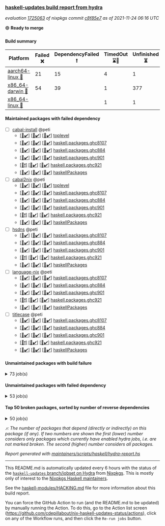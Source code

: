 ### [haskell-updates build report from hydra](https://hydra.nixos.org/jobset/nixpkgs/haskell-updates)
*evaluation [1725063](https://hydra.nixos.org/eval/1725063) of nixpkgs commit [c8f85e7](https://github.com/NixOS/nixpkgs/commits/c8f85e70b17594bc59a63af262f9f4eef91e025b) as of 2021-11-24 06:16 UTC*

:green_circle: **Ready to merge**

#### Build summary

 | Platform | Failed :x: | DependencyFailed :heavy_exclamation_mark: | TimedOut :hourglass::no_entry_sign: | Unfinished :hourglass_flowing_sand: | Success :heavy_check_mark: | 
 | --- | --- | --- | --- | --- | --- | 
 | [aarch64-linux :iphone:](https://hydra.nixos.org/eval/1725063?filter=.aarch64-linux) | 21 | 15 | 4 | 1 | 7073 | 
 | [x86_64-darwin :apple:](https://hydra.nixos.org/eval/1725063?filter=.x86_64-darwin) | 54 | 39 | 1 | 377 | 6596 | 
 | [x86_64-linux :penguin:](https://hydra.nixos.org/eval/1725063?filter=.x86_64-linux) |  |  | 1 | 1 | 7151 | 
#### Maintained packages with failed dependency
- [ ] [cabal-install](https://hydra.nixos.org/eval/1725063?filter=cabal-install) @peti
  - [[:iphone::heavy_check_mark:]](https://hydra.nixos.org/build/159067590) [[:apple::heavy_check_mark:]](https://hydra.nixos.org/build/159063121) [[:penguin::heavy_check_mark:]](https://hydra.nixos.org/build/159070400) [toplevel](https://hydra.nixos.org/eval/1725063?filter=cabal-install)
  - [[:iphone::heavy_check_mark:]](https://hydra.nixos.org/build/159063626) [[:apple::heavy_check_mark:]](https://hydra.nixos.org/build/159065814) [[:penguin::heavy_check_mark:]](https://hydra.nixos.org/build/159058002) [haskell.packages.ghc8107](https://hydra.nixos.org/eval/1725063?filter=haskell.packages.ghc8107.cabal-install)
  - [[:iphone::heavy_check_mark:]](https://hydra.nixos.org/build/159077679) [[:apple::heavy_check_mark:]](https://hydra.nixos.org/build/159064230) [[:penguin::heavy_check_mark:]](https://hydra.nixos.org/build/159072075) [haskell.packages.ghc884](https://hydra.nixos.org/eval/1725063?filter=haskell.packages.ghc884.cabal-install)
  - [[:iphone::heavy_check_mark:]](https://hydra.nixos.org/build/159077216) [[:apple::heavy_check_mark:]](https://hydra.nixos.org/build/159063664) [[:penguin::heavy_check_mark:]](https://hydra.nixos.org/build/159072795) [haskell.packages.ghc901](https://hydra.nixos.org/eval/1725063?filter=haskell.packages.ghc901.cabal-install)
  - [[:iphone::heavy_exclamation_mark:]](https://hydra.nixos.org/build/159063734) [[:apple::heavy_check_mark:]](https://hydra.nixos.org/build/159068964) [[:penguin::heavy_check_mark:]](https://hydra.nixos.org/build/159071492) [haskell.packages.ghc921](https://hydra.nixos.org/eval/1725063?filter=haskell.packages.ghc921.cabal-install)
  - [[:iphone::heavy_check_mark:]](https://hydra.nixos.org/build/159067599) [[:apple::heavy_check_mark:]](https://hydra.nixos.org/build/159059672) [[:penguin::heavy_check_mark:]](https://hydra.nixos.org/build/159059609) [haskellPackages](https://hydra.nixos.org/eval/1725063?filter=haskellPackages.cabal-install)
- [ ] [cabal2nix](https://hydra.nixos.org/eval/1725063?filter=cabal2nix) @peti
  - [[:iphone::heavy_check_mark:]](https://hydra.nixos.org/build/159065596) [[:apple::heavy_check_mark:]](https://hydra.nixos.org/build/159067533) [[:penguin::heavy_check_mark:]](https://hydra.nixos.org/build/159069698) [toplevel](https://hydra.nixos.org/eval/1725063?filter=cabal2nix)
  - [[:iphone::heavy_check_mark:]](https://hydra.nixos.org/build/159062902) [[:apple::heavy_check_mark:]](https://hydra.nixos.org/build/159075969) [[:penguin::heavy_check_mark:]](https://hydra.nixos.org/build/159079366) [haskell.packages.ghc8107](https://hydra.nixos.org/eval/1725063?filter=haskell.packages.ghc8107.cabal2nix)
  - [[:iphone::heavy_check_mark:]](https://hydra.nixos.org/build/159060597) [[:apple::heavy_check_mark:]](https://hydra.nixos.org/build/159059734) [[:penguin::heavy_check_mark:]](https://hydra.nixos.org/build/159061439) [haskell.packages.ghc884](https://hydra.nixos.org/eval/1725063?filter=haskell.packages.ghc884.cabal2nix)
  - [[:iphone::heavy_check_mark:]](https://hydra.nixos.org/build/159064193) [[:apple::heavy_check_mark:]](https://hydra.nixos.org/build/159066217) [[:penguin::heavy_check_mark:]](https://hydra.nixos.org/build/159069074) [haskell.packages.ghc901](https://hydra.nixos.org/eval/1725063?filter=haskell.packages.ghc901.cabal2nix)
  - [[:iphone::heavy_exclamation_mark:]](https://hydra.nixos.org/build/159064853) [[:apple::heavy_check_mark:]](https://hydra.nixos.org/build/159072977) [[:penguin::heavy_check_mark:]](https://hydra.nixos.org/build/159057925) [haskell.packages.ghc921](https://hydra.nixos.org/eval/1725063?filter=haskell.packages.ghc921.cabal2nix)
  - [[:iphone::heavy_check_mark:]](https://hydra.nixos.org/build/159067901) [[:apple::heavy_check_mark:]](https://hydra.nixos.org/build/159072433) [[:penguin::heavy_check_mark:]](https://hydra.nixos.org/build/159069064) [haskellPackages](https://hydra.nixos.org/eval/1725063?filter=haskellPackages.cabal2nix)
- [ ] [hsdns](https://hydra.nixos.org/eval/1725063?filter=hsdns) @peti
  - [[:iphone::heavy_check_mark:]](https://hydra.nixos.org/build/159073921) [[:apple::heavy_check_mark:]](https://hydra.nixos.org/build/159074608) [[:penguin::heavy_check_mark:]](https://hydra.nixos.org/build/159067124) [haskell.packages.ghc8107](https://hydra.nixos.org/eval/1725063?filter=haskell.packages.ghc8107.hsdns)
  - [[:iphone::heavy_check_mark:]](https://hydra.nixos.org/build/159064187) [[:apple::heavy_check_mark:]](https://hydra.nixos.org/build/159059013) [[:penguin::heavy_check_mark:]](https://hydra.nixos.org/build/159062541) [haskell.packages.ghc884](https://hydra.nixos.org/eval/1725063?filter=haskell.packages.ghc884.hsdns)
  - [[:iphone::heavy_check_mark:]](https://hydra.nixos.org/build/159060832) [[:apple::heavy_check_mark:]](https://hydra.nixos.org/build/159063109) [[:penguin::heavy_check_mark:]](https://hydra.nixos.org/build/159075938) [haskell.packages.ghc901](https://hydra.nixos.org/eval/1725063?filter=haskell.packages.ghc901.hsdns)
  - [[:iphone::heavy_exclamation_mark:]](https://hydra.nixos.org/build/159058650) [[:apple::heavy_check_mark:]](https://hydra.nixos.org/build/159061326) [[:penguin::heavy_check_mark:]](https://hydra.nixos.org/build/159064049) [haskell.packages.ghc921](https://hydra.nixos.org/eval/1725063?filter=haskell.packages.ghc921.hsdns)
  - [[:iphone::heavy_check_mark:]](https://hydra.nixos.org/build/159061112) [[:apple::heavy_check_mark:]](https://hydra.nixos.org/build/159059182) [[:penguin::heavy_check_mark:]](https://hydra.nixos.org/build/159068855) [haskellPackages](https://hydra.nixos.org/eval/1725063?filter=haskellPackages.hsdns)
- [ ] [language-nix](https://hydra.nixos.org/eval/1725063?filter=language-nix) @peti
  - [[:iphone::heavy_check_mark:]](https://hydra.nixos.org/build/159064672) [[:apple::heavy_check_mark:]](https://hydra.nixos.org/build/159070990) [[:penguin::heavy_check_mark:]](https://hydra.nixos.org/build/159072679) [haskell.packages.ghc8107](https://hydra.nixos.org/eval/1725063?filter=haskell.packages.ghc8107.language-nix)
  - [[:iphone::heavy_check_mark:]](https://hydra.nixos.org/build/159061833) [[:apple::heavy_check_mark:]](https://hydra.nixos.org/build/159077339) [[:penguin::heavy_check_mark:]](https://hydra.nixos.org/build/159068599) [haskell.packages.ghc884](https://hydra.nixos.org/eval/1725063?filter=haskell.packages.ghc884.language-nix)
  - [[:iphone::heavy_check_mark:]](https://hydra.nixos.org/build/159075584) [[:apple::heavy_check_mark:]](https://hydra.nixos.org/build/159078454) [[:penguin::heavy_check_mark:]](https://hydra.nixos.org/build/159069720) [haskell.packages.ghc901](https://hydra.nixos.org/eval/1725063?filter=haskell.packages.ghc901.language-nix)
  - [[:iphone::heavy_exclamation_mark:]](https://hydra.nixos.org/build/159077223) [[:apple::heavy_check_mark:]](https://hydra.nixos.org/build/159067199) [[:penguin::heavy_check_mark:]](https://hydra.nixos.org/build/159068557) [haskell.packages.ghc921](https://hydra.nixos.org/eval/1725063?filter=haskell.packages.ghc921.language-nix)
  - [[:iphone::heavy_check_mark:]](https://hydra.nixos.org/build/159063868) [[:apple::heavy_check_mark:]](https://hydra.nixos.org/build/159070950) [[:penguin::heavy_check_mark:]](https://hydra.nixos.org/build/159077925) [haskellPackages](https://hydra.nixos.org/eval/1725063?filter=haskellPackages.language-nix)
- [ ] [titlecase](https://hydra.nixos.org/eval/1725063?filter=titlecase) @peti
  - [[:iphone::heavy_check_mark:]](https://hydra.nixos.org/build/159065793) [[:apple::heavy_check_mark:]](https://hydra.nixos.org/build/159063888) [[:penguin::heavy_check_mark:]](https://hydra.nixos.org/build/159069966) [haskell.packages.ghc8107](https://hydra.nixos.org/eval/1725063?filter=haskell.packages.ghc8107.titlecase)
  - [[:iphone::heavy_check_mark:]](https://hydra.nixos.org/build/159061512) [[:apple::heavy_check_mark:]](https://hydra.nixos.org/build/159071759) [[:penguin::heavy_check_mark:]](https://hydra.nixos.org/build/159061626) [haskell.packages.ghc884](https://hydra.nixos.org/eval/1725063?filter=haskell.packages.ghc884.titlecase)
  - [[:iphone::heavy_check_mark:]](https://hydra.nixos.org/build/159073938) [[:apple::heavy_check_mark:]](https://hydra.nixos.org/build/159068302) [[:penguin::heavy_check_mark:]](https://hydra.nixos.org/build/159074417) [haskell.packages.ghc901](https://hydra.nixos.org/eval/1725063?filter=haskell.packages.ghc901.titlecase)
  - [[:iphone::heavy_exclamation_mark:]](https://hydra.nixos.org/build/159070759) [[:apple::heavy_check_mark:]](https://hydra.nixos.org/build/159062118) [[:penguin::heavy_check_mark:]](https://hydra.nixos.org/build/159062479) [haskell.packages.ghc921](https://hydra.nixos.org/eval/1725063?filter=haskell.packages.ghc921.titlecase)
  - [[:iphone::heavy_check_mark:]](https://hydra.nixos.org/build/159058134) [[:apple::heavy_check_mark:]](https://hydra.nixos.org/build/159069247) [[:penguin::heavy_check_mark:]](https://hydra.nixos.org/build/159058450) [haskellPackages](https://hydra.nixos.org/eval/1725063?filter=haskellPackages.titlecase)
#### Unmaintained packages with build failure
<details><summary>73 job(s) </summary>

- [ ] [[:iphone::heavy_check_mark:]](https://hydra.nixos.org/build/159058466) [[:apple::x:]](https://hydra.nixos.org/build/159073686) [[:penguin::heavy_check_mark:]](https://hydra.nixos.org/build/159073561) [haskellPackages.sdp](https://hydra.nixos.org/eval/1725063?filter=haskellPackages.sdp)  :arrow_heading_up: 9 | 9
- [ ] [[:iphone::heavy_check_mark:]](https://hydra.nixos.org/build/159068471) [[:apple::x:]](https://hydra.nixos.org/build/159068198) [[:penguin::heavy_check_mark:]](https://hydra.nixos.org/build/159059515) [haskellPackages.junit-xml](https://hydra.nixos.org/eval/1725063?filter=haskellPackages.junit-xml)  :arrow_heading_up: 7 | 9
- [ ] [[:iphone::heavy_check_mark:]](https://hydra.nixos.org/build/159069785) [[:apple::x:]](https://hydra.nixos.org/build/159074539) [[:penguin::heavy_check_mark:]](https://hydra.nixos.org/build/159074915) [haskellPackages.thyme](https://hydra.nixos.org/eval/1725063?filter=haskellPackages.thyme)  :arrow_heading_up: 6 | 15
- [ ] [[:iphone::heavy_check_mark:]](https://hydra.nixos.org/build/159059236) [[:apple::x:]](https://hydra.nixos.org/build/159073140) [[:penguin::heavy_check_mark:]](https://hydra.nixos.org/build/159070490) [haskellPackages.di-core](https://hydra.nixos.org/eval/1725063?filter=haskellPackages.di-core)  :arrow_heading_up: 6 | 11
- [ ] [[:iphone::x:]](https://hydra.nixos.org/build/159065942) [[:apple::heavy_check_mark:]](https://hydra.nixos.org/build/159074780) [[:penguin::heavy_check_mark:]](https://hydra.nixos.org/build/159077356) [haskellPackages.libBF](https://hydra.nixos.org/eval/1725063?filter=haskellPackages.libBF)  :arrow_heading_up: 4 | 20
- [ ] [[:iphone::heavy_check_mark:]](https://hydra.nixos.org/build/159078401) [[:apple::x:]](https://hydra.nixos.org/build/159076584) [[:penguin::heavy_check_mark:]](https://hydra.nixos.org/build/159076700) [haskellPackages.exinst](https://hydra.nixos.org/eval/1725063?filter=haskellPackages.exinst)  :arrow_heading_up: 4 | 6
- [ ] [[:iphone::x:]](https://hydra.nixos.org/build/159066955) [[:apple::heavy_check_mark:]](https://hydra.nixos.org/build/159063447) [[:penguin::heavy_check_mark:]](https://hydra.nixos.org/build/159058623) [haskellPackages.ptr-poker](https://hydra.nixos.org/eval/1725063?filter=haskellPackages.ptr-poker)  :arrow_heading_up: 3 | 4
- [ ] [[:iphone::x:]](https://hydra.nixos.org/build/159057951) [[:apple::heavy_check_mark:]](https://hydra.nixos.org/build/159076647) [[:penguin::heavy_check_mark:]](https://hydra.nixos.org/build/159058647) [haskellPackages.OrderedBits](https://hydra.nixos.org/eval/1725063?filter=haskellPackages.OrderedBits)  :arrow_heading_up: 1 | 36
- [ ] [[:iphone::x:]](https://hydra.nixos.org/build/159066804) [[:apple::heavy_check_mark:]](https://hydra.nixos.org/build/159071134) [[:penguin::heavy_check_mark:]](https://hydra.nixos.org/build/159063528) [haskellPackages.type-natural](https://hydra.nixos.org/eval/1725063?filter=haskellPackages.type-natural)  :arrow_heading_up: 1 | 4
- [ ] [[:iphone::x:]](https://hydra.nixos.org/build/159070369) [[:apple::heavy_check_mark:]](https://hydra.nixos.org/build/159065456) [[:penguin::heavy_check_mark:]](https://hydra.nixos.org/build/159076982) [haskellPackages.long-double](https://hydra.nixos.org/eval/1725063?filter=haskellPackages.long-double)  :arrow_heading_up: 1 | 2
- [ ] [[:iphone::x:]](https://hydra.nixos.org/build/159074349) [[:apple::x:]](https://hydra.nixos.org/build/159069196) [[:penguin::heavy_check_mark:]](https://hydra.nixos.org/build/159058534) [haskellPackages.easytensor](https://hydra.nixos.org/eval/1725063?filter=haskellPackages.easytensor)  :arrow_heading_up: 1 | 1
- [ ] [[:iphone::heavy_check_mark:]](https://hydra.nixos.org/build/159072220) [[:apple::x:]](https://hydra.nixos.org/build/159062636) [[:penguin::heavy_check_mark:]](https://hydra.nixos.org/build/159077437) [haskellPackages.gi-gdkx11](https://hydra.nixos.org/eval/1725063?filter=haskellPackages.gi-gdkx11)  :arrow_heading_up: 1 | 1
- [ ] [[:iphone::heavy_check_mark:]](https://hydra.nixos.org/build/159069616) [[:apple::x:]](https://hydra.nixos.org/build/159065666) [[:penguin::heavy_check_mark:]](https://hydra.nixos.org/build/159072178) [haskellPackages.keep-alive](https://hydra.nixos.org/eval/1725063?filter=haskellPackages.keep-alive)  :arrow_heading_up: 1 | 1
- [ ] [[:iphone::heavy_check_mark:]](https://hydra.nixos.org/build/159058593) [[:apple::x:]](https://hydra.nixos.org/build/159071869) [[:penguin::heavy_check_mark:]](https://hydra.nixos.org/build/159075958) [haskellPackages.loc](https://hydra.nixos.org/eval/1725063?filter=haskellPackages.loc)  :arrow_heading_up: 1 | 1
- [ ] [[:iphone::x:]](https://hydra.nixos.org/build/159060647) [[:apple::heavy_check_mark:]](https://hydra.nixos.org/build/159076151) [[:penguin::heavy_check_mark:]](https://hydra.nixos.org/build/159069993) [haskellPackages.nlopt-haskell](https://hydra.nixos.org/eval/1725063?filter=haskellPackages.nlopt-haskell)  :arrow_heading_up: 1 | 1
- [ ] [[:iphone::heavy_check_mark:]](https://hydra.nixos.org/build/159079127) [[:apple::x:]](https://hydra.nixos.org/build/159068282) [[:penguin::heavy_check_mark:]](https://hydra.nixos.org/build/159077067) [haskellPackages.opencv](https://hydra.nixos.org/eval/1725063?filter=haskellPackages.opencv)  :arrow_heading_up: 1 | 1
- [ ] [[:iphone::heavy_check_mark:]](https://hydra.nixos.org/build/159074369) [[:apple::x:]](https://hydra.nixos.org/build/159072053) [[:penguin::heavy_check_mark:]](https://hydra.nixos.org/build/159060362) [haskellPackages.sequence-formats](https://hydra.nixos.org/eval/1725063?filter=haskellPackages.sequence-formats)  :arrow_heading_up: 1 | 1
- [ ] [[:iphone::heavy_check_mark:]](https://hydra.nixos.org/build/159079059) [[:apple::x:]](https://hydra.nixos.org/build/159066342) [[:penguin::heavy_check_mark:]](https://hydra.nixos.org/build/159060423) [haskellPackages.tar-bytestring](https://hydra.nixos.org/eval/1725063?filter=haskellPackages.tar-bytestring)  :arrow_heading_up: 1 | 1
- [ ] [[:iphone::x:]](https://hydra.nixos.org/build/159060854) [[:apple::heavy_check_mark:]](https://hydra.nixos.org/build/159065366) [[:penguin::heavy_check_mark:]](https://hydra.nixos.org/build/159063050) [haskellPackages.unicode-properties](https://hydra.nixos.org/eval/1725063?filter=haskellPackages.unicode-properties)  :arrow_heading_up: 1 | 1
- [ ] [[:iphone::x:]](https://hydra.nixos.org/build/159062200) [[:apple::heavy_check_mark:]](https://hydra.nixos.org/build/159072768) [[:penguin::heavy_check_mark:]](https://hydra.nixos.org/build/159077737) [haskellPackages.accelerate-llvm](https://hydra.nixos.org/eval/1725063?filter=haskellPackages.accelerate-llvm)  :arrow_heading_up: 0 | 8
- [ ] [[:iphone::x:]](https://hydra.nixos.org/build/159060891) [[:apple::heavy_check_mark:]](https://hydra.nixos.org/build/159063990) [[:penguin::heavy_check_mark:]](https://hydra.nixos.org/build/159061375) [haskellPackages.freetype2](https://hydra.nixos.org/eval/1725063?filter=haskellPackages.freetype2)  :arrow_heading_up: 0 | 7
- [ ] [[:iphone::heavy_check_mark:]](https://hydra.nixos.org/build/159060409) [[:apple::x:]](https://hydra.nixos.org/build/159069895) [[:penguin::heavy_check_mark:]](https://hydra.nixos.org/build/159070886) [haskellPackages.pipes-zlib](https://hydra.nixos.org/eval/1725063?filter=haskellPackages.pipes-zlib)  :arrow_heading_up: 0 | 6
- [ ] [[:iphone::heavy_check_mark:]](https://hydra.nixos.org/build/159068482) [[:apple::x:]](https://hydra.nixos.org/build/159073286) [[:penguin::heavy_check_mark:]](https://hydra.nixos.org/build/159061598) [haskellPackages.hmidi](https://hydra.nixos.org/eval/1725063?filter=haskellPackages.hmidi)  :arrow_heading_up: 0 | 4
- [ ] [[:iphone::heavy_check_mark:]](https://hydra.nixos.org/build/159075912) [[:apple::x:]](https://hydra.nixos.org/build/159071224) [[:penguin::heavy_check_mark:]](https://hydra.nixos.org/build/159077898) [haskellPackages.zip](https://hydra.nixos.org/eval/1725063?filter=haskellPackages.zip)  :arrow_heading_up: 0 | 4
- [ ] [[:iphone::heavy_check_mark:]](https://hydra.nixos.org/build/159073791) [[:apple::x:]](https://hydra.nixos.org/build/159064063) [[:penguin::heavy_check_mark:]](https://hydra.nixos.org/build/159063627) [haskellPackages.caster](https://hydra.nixos.org/eval/1725063?filter=haskellPackages.caster)  :arrow_heading_up: 0 | 2
- [ ] [[:iphone::x:]](https://hydra.nixos.org/build/159061935) [[:apple::heavy_check_mark:]](https://hydra.nixos.org/build/159069321) [[:penguin::heavy_check_mark:]](https://hydra.nixos.org/build/159072783) [haskellPackages.cdar-mBound](https://hydra.nixos.org/eval/1725063?filter=haskellPackages.cdar-mBound)  :arrow_heading_up: 0 | 2
- [ ] [[:iphone::heavy_check_mark:]](https://hydra.nixos.org/build/159071462) [[:apple::x:]](https://hydra.nixos.org/build/159073017) [[:penguin::heavy_check_mark:]](https://hydra.nixos.org/build/159077977) [haskellPackages.posix-socket](https://hydra.nixos.org/eval/1725063?filter=haskellPackages.posix-socket)  :arrow_heading_up: 0 | 2
- [ ] [[:iphone::x:]](https://hydra.nixos.org/build/159077591) [[:apple::x:]](https://hydra.nixos.org/build/159073081) [[:penguin::heavy_check_mark:]](https://hydra.nixos.org/build/159073929) [haskellPackages.quic](https://hydra.nixos.org/eval/1725063?filter=haskellPackages.quic)  :arrow_heading_up: 0 | 2
- [ ] [[:iphone::heavy_check_mark:]](https://hydra.nixos.org/build/159068559) [[:apple::x:]](https://hydra.nixos.org/build/159061625) [[:penguin::heavy_check_mark:]](https://hydra.nixos.org/build/159064311) [haskellPackages.hamid](https://hydra.nixos.org/eval/1725063?filter=haskellPackages.hamid)  :arrow_heading_up: 0 | 1
- [ ] [[:iphone::heavy_check_mark:]](https://hydra.nixos.org/build/159066931) [[:apple::x:]](https://hydra.nixos.org/build/159069813) [[:penguin::heavy_check_mark:]](https://hydra.nixos.org/build/159066869) [haskellPackages.hmatrix-morpheus](https://hydra.nixos.org/eval/1725063?filter=haskellPackages.hmatrix-morpheus)  :arrow_heading_up: 0 | 1
- [ ] [[:iphone::heavy_check_mark:]](https://hydra.nixos.org/build/159077270) [[:apple::x:]](https://hydra.nixos.org/build/159067400) [[:penguin::heavy_check_mark:]](https://hydra.nixos.org/build/159077664) [haskellPackages.huckleberry](https://hydra.nixos.org/eval/1725063?filter=haskellPackages.huckleberry)  :arrow_heading_up: 0 | 1
- [ ] [[:iphone::x:]](https://hydra.nixos.org/build/159074238) [[:apple::heavy_check_mark:]](https://hydra.nixos.org/build/159062008) [[:penguin::heavy_check_mark:]](https://hydra.nixos.org/build/159060209) [haskellPackages.picosat](https://hydra.nixos.org/eval/1725063?filter=haskellPackages.picosat)  :arrow_heading_up: 0 | 1
- [ ] [[:iphone::heavy_check_mark:]](https://hydra.nixos.org/build/159073990) [[:apple::x:]](https://hydra.nixos.org/build/159060532) [[:penguin::heavy_check_mark:]](https://hydra.nixos.org/build/159061426) [haskellPackages.select](https://hydra.nixos.org/eval/1725063?filter=haskellPackages.select)  :arrow_heading_up: 0 | 1
- [ ] [[:iphone::heavy_check_mark:]](https://hydra.nixos.org/build/159073959) [[:apple::x:]](https://hydra.nixos.org/build/159074188) [[:penguin::heavy_check_mark:]](https://hydra.nixos.org/build/159068688) [haskellPackages.sysinfo](https://hydra.nixos.org/eval/1725063?filter=haskellPackages.sysinfo)  :arrow_heading_up: 0 | 1
- [ ] [[:iphone::heavy_check_mark:]](https://hydra.nixos.org/build/159061581) [[:apple::x:]](https://hydra.nixos.org/build/159059260) [[:penguin::heavy_check_mark:]](https://hydra.nixos.org/build/159072608) [haskellPackages.FractalArt](https://hydra.nixos.org/eval/1725063?filter=haskellPackages.FractalArt) 
- [ ] [[:iphone::x:]](https://hydra.nixos.org/build/159064674) [[:apple::heavy_check_mark:]](https://hydra.nixos.org/build/159063662) [[:penguin::heavy_check_mark:]](https://hydra.nixos.org/build/159074622) [haskellPackages.HsASA](https://hydra.nixos.org/eval/1725063?filter=haskellPackages.HsASA) 
- [ ] [[:iphone::heavy_check_mark:]](https://hydra.nixos.org/build/159078169) [[:apple::x:]](https://hydra.nixos.org/build/159058179) [[:penguin::heavy_check_mark:]](https://hydra.nixos.org/build/159066359) [haskellPackages.chiphunk](https://hydra.nixos.org/eval/1725063?filter=haskellPackages.chiphunk) 
- [ ] [[:iphone::heavy_check_mark:]](https://hydra.nixos.org/build/159062888) [[:apple::x:]](https://hydra.nixos.org/build/159072543) [[:penguin::heavy_check_mark:]](https://hydra.nixos.org/build/159066423) [haskellPackages.discount](https://hydra.nixos.org/eval/1725063?filter=haskellPackages.discount) 
- [ ] [[:iphone::heavy_check_mark:]](https://hydra.nixos.org/build/159060772) [[:apple::x:]](https://hydra.nixos.org/build/159066975) [[:penguin::heavy_check_mark:]](https://hydra.nixos.org/build/159078338) [haskellPackages.diskhash](https://hydra.nixos.org/eval/1725063?filter=haskellPackages.diskhash) 
- [ ] [[:iphone::heavy_check_mark:]](https://hydra.nixos.org/build/159073893) [[:apple::x:]](https://hydra.nixos.org/build/159075268) [[:penguin::heavy_check_mark:]](https://hydra.nixos.org/build/159075700) [haskellPackages.float128](https://hydra.nixos.org/eval/1725063?filter=haskellPackages.float128) 
- [ ] [[:iphone::heavy_check_mark:]](https://hydra.nixos.org/build/159073358) [[:apple::x:]](https://hydra.nixos.org/build/159069075) [[:penguin::heavy_check_mark:]](https://hydra.nixos.org/build/159079425) [haskellPackages.gerrit](https://hydra.nixos.org/eval/1725063?filter=haskellPackages.gerrit) 
- [ ] [[:iphone::x:]](https://hydra.nixos.org/build/159075903) [[:penguin::heavy_check_mark:]](https://hydra.nixos.org/build/159076319) [haskellPackages.gnome-keyring](https://hydra.nixos.org/eval/1725063?filter=haskellPackages.gnome-keyring) 
- [ ] [[:iphone::heavy_check_mark:]](https://hydra.nixos.org/build/159060159) [[:apple::x:]](https://hydra.nixos.org/build/159070979) [[:penguin::heavy_check_mark:]](https://hydra.nixos.org/build/159058000) [haskellPackages.gtk-traymanager](https://hydra.nixos.org/eval/1725063?filter=haskellPackages.gtk-traymanager) 
- [ ] [[:iphone::heavy_check_mark:]](https://hydra.nixos.org/build/159072321) [[:apple::x:]](https://hydra.nixos.org/build/159069556) [[:penguin::heavy_check_mark:]](https://hydra.nixos.org/build/159071675) [haskellPackages.hid](https://hydra.nixos.org/eval/1725063?filter=haskellPackages.hid) 
- [ ] [[:iphone::heavy_check_mark:]](https://hydra.nixos.org/build/159060911) [[:apple::x:]](https://hydra.nixos.org/build/159062188) [[:penguin::heavy_check_mark:]](https://hydra.nixos.org/build/159071575) [haskellPackages.higher-leveldb](https://hydra.nixos.org/eval/1725063?filter=haskellPackages.higher-leveldb) 
- [ ] [[:iphone::heavy_check_mark:]](https://hydra.nixos.org/build/159076669) [[:apple::x:]](https://hydra.nixos.org/build/159063537) [[:penguin::heavy_check_mark:]](https://hydra.nixos.org/build/159077308) [haskellPackages.hinotify-conduit](https://hydra.nixos.org/eval/1725063?filter=haskellPackages.hinotify-conduit) 
- [ ] [[:iphone::x:]](https://hydra.nixos.org/build/159594292) [[:apple::hourglass_flowing_sand:]](https://hydra.nixos.org/build/159594294) [[:penguin::heavy_check_mark:]](https://hydra.nixos.org/build/159594293) [haskellPackages.hls-rename-plugin](https://hydra.nixos.org/eval/1725063?filter=haskellPackages.hls-rename-plugin) 
- [ ] [[:iphone::x:]](https://hydra.nixos.org/build/159063803) [[:apple::heavy_check_mark:]](https://hydra.nixos.org/build/159076567) [[:penguin::heavy_check_mark:]](https://hydra.nixos.org/build/159078333) [haskellPackages.hq](https://hydra.nixos.org/eval/1725063?filter=haskellPackages.hq) 
- [ ] [[:iphone::heavy_check_mark:]](https://hydra.nixos.org/build/159071340) [[:apple::x:]](https://hydra.nixos.org/build/159074381) [[:penguin::heavy_check_mark:]](https://hydra.nixos.org/build/159059836) [haskellPackages.hs](https://hydra.nixos.org/eval/1725063?filter=haskellPackages.hs) 
- [ ] [[:iphone::x:]](https://hydra.nixos.org/build/159072722) [[:apple::heavy_check_mark:]](https://hydra.nixos.org/build/159071977) [[:penguin::heavy_check_mark:]](https://hydra.nixos.org/build/159072733) [haskellPackages.hslua-aeson](https://hydra.nixos.org/eval/1725063?filter=haskellPackages.hslua-aeson) 
- [ ] [[:iphone::heavy_check_mark:]](https://hydra.nixos.org/build/159072443) [[:apple::x:]](https://hydra.nixos.org/build/159062401) [[:penguin::heavy_check_mark:]](https://hydra.nixos.org/build/159069960) [haskellPackages.hsshellscript](https://hydra.nixos.org/eval/1725063?filter=haskellPackages.hsshellscript) 
- [ ] [[:iphone::heavy_check_mark:]](https://hydra.nixos.org/build/159067044) [[:apple::x:]](https://hydra.nixos.org/build/159063071) [[:penguin::heavy_check_mark:]](https://hydra.nixos.org/build/159078795) [haskellPackages.hssourceinfo](https://hydra.nixos.org/eval/1725063?filter=haskellPackages.hssourceinfo) 
- [ ] [[:iphone::heavy_check_mark:]](https://hydra.nixos.org/build/159072964) [[:apple::x:]](https://hydra.nixos.org/build/159075215) [[:penguin::heavy_check_mark:]](https://hydra.nixos.org/build/159071103) [haskellPackages.ipcvar](https://hydra.nixos.org/eval/1725063?filter=haskellPackages.ipcvar) 
- [ ] [[:iphone::heavy_check_mark:]](https://hydra.nixos.org/build/159065196) [[:apple::x:]](https://hydra.nixos.org/build/159057935) [[:penguin::heavy_check_mark:]](https://hydra.nixos.org/build/159074793) [haskellPackages.linux-framebuffer](https://hydra.nixos.org/eval/1725063?filter=haskellPackages.linux-framebuffer) 
- [ ] [[:iphone::heavy_check_mark:]](https://hydra.nixos.org/build/159064400) [[:apple::x:]](https://hydra.nixos.org/build/159059946) [[:penguin::heavy_check_mark:]](https://hydra.nixos.org/build/159078312) [haskellPackages.mediawiki2latex](https://hydra.nixos.org/eval/1725063?filter=haskellPackages.mediawiki2latex) 
- [ ] [[:iphone::heavy_check_mark:]](https://hydra.nixos.org/build/159073245) [[:apple::x:]](https://hydra.nixos.org/build/159063810) [[:penguin::heavy_check_mark:]](https://hydra.nixos.org/build/159071802) [haskellPackages.mercury-api](https://hydra.nixos.org/eval/1725063?filter=haskellPackages.mercury-api) 
- [ ] [[:iphone::heavy_check_mark:]](https://hydra.nixos.org/build/159075386) [[:apple::x:]](https://hydra.nixos.org/build/159073384) [[:penguin::heavy_check_mark:]](https://hydra.nixos.org/build/159074035) [haskellPackages.nano-cryptr](https://hydra.nixos.org/eval/1725063?filter=haskellPackages.nano-cryptr) 
- [ ] [[:iphone::heavy_check_mark:]](https://hydra.nixos.org/build/159075161) [[:apple::x:]](https://hydra.nixos.org/build/159073732) [[:penguin::heavy_check_mark:]](https://hydra.nixos.org/build/159071721) [haskellPackages.persistent-pagination](https://hydra.nixos.org/eval/1725063?filter=haskellPackages.persistent-pagination) 
- [ ] [[:iphone::heavy_check_mark:]](https://hydra.nixos.org/build/159058075) [[:apple::x:]](https://hydra.nixos.org/build/159065214) [[:penguin::heavy_check_mark:]](https://hydra.nixos.org/build/159073807) [haskellPackages.ping-wrapper](https://hydra.nixos.org/eval/1725063?filter=haskellPackages.ping-wrapper) 
- [ ] [[:iphone::x:]](https://hydra.nixos.org/build/159068415) [[:apple::heavy_check_mark:]](https://hydra.nixos.org/build/159062052) [[:penguin::heavy_check_mark:]](https://hydra.nixos.org/build/159068938) [haskellPackages.poker](https://hydra.nixos.org/eval/1725063?filter=haskellPackages.poker) 
- [ ] [[:iphone::heavy_check_mark:]](https://hydra.nixos.org/build/159070466) [[:apple::x:]](https://hydra.nixos.org/build/159060671) [[:penguin::heavy_check_mark:]](https://hydra.nixos.org/build/159067075) [haskellPackages.posix-timer](https://hydra.nixos.org/eval/1725063?filter=haskellPackages.posix-timer) 
- [ ] [[:iphone::heavy_check_mark:]](https://hydra.nixos.org/build/159061912) [[:apple::x:]](https://hydra.nixos.org/build/159074422) [[:penguin::heavy_check_mark:]](https://hydra.nixos.org/build/159075748) [haskellPackages.pthread](https://hydra.nixos.org/eval/1725063?filter=haskellPackages.pthread) 
- [ ] [[:iphone::heavy_check_mark:]](https://hydra.nixos.org/build/159079239) [[:apple::x:]](https://hydra.nixos.org/build/159063509) [[:penguin::heavy_check_mark:]](https://hydra.nixos.org/build/159062825) [haskellPackages.sandwich-webdriver](https://hydra.nixos.org/eval/1725063?filter=haskellPackages.sandwich-webdriver) 
- [ ] [[:iphone::heavy_check_mark:]](https://hydra.nixos.org/build/159068192) [[:apple::x:]](https://hydra.nixos.org/build/159061653) [[:penguin::heavy_check_mark:]](https://hydra.nixos.org/build/159058020) [haskellPackages.sfml-audio](https://hydra.nixos.org/eval/1725063?filter=haskellPackages.sfml-audio) 
- [ ] [[:iphone::heavy_check_mark:]](https://hydra.nixos.org/build/159058418) [[:apple::x:]](https://hydra.nixos.org/build/159065796) [[:penguin::heavy_check_mark:]](https://hydra.nixos.org/build/159061615) [haskellPackages.shared-memory](https://hydra.nixos.org/eval/1725063?filter=haskellPackages.shared-memory) 
- [ ] [[:iphone::heavy_check_mark:]](https://hydra.nixos.org/build/159075249) [[:apple::x:]](https://hydra.nixos.org/build/159060433) [[:penguin::heavy_check_mark:]](https://hydra.nixos.org/build/159065758) [haskellPackages.statistics-skinny](https://hydra.nixos.org/eval/1725063?filter=haskellPackages.statistics-skinny) 
- [ ] [[:iphone::heavy_check_mark:]](https://hydra.nixos.org/build/159068814) [[:apple::x:]](https://hydra.nixos.org/build/159069205) [[:penguin::heavy_check_mark:]](https://hydra.nixos.org/build/159060620) [haskellPackages.tailfile-hinotify](https://hydra.nixos.org/eval/1725063?filter=haskellPackages.tailfile-hinotify) 
- [ ] [[:iphone::x:]](https://hydra.nixos.org/build/159076002) [[:apple::heavy_check_mark:]](https://hydra.nixos.org/build/159070119) [[:penguin::heavy_check_mark:]](https://hydra.nixos.org/build/159070352) [haskellPackages.wiringPi](https://hydra.nixos.org/eval/1725063?filter=haskellPackages.wiringPi) 
- [ ] [[:iphone::x:]](https://hydra.nixos.org/build/159061923) [[:apple::heavy_check_mark:]](https://hydra.nixos.org/build/159068343) [[:penguin::heavy_check_mark:]](https://hydra.nixos.org/build/159072236) [haskellPackages.x86-64bit](https://hydra.nixos.org/eval/1725063?filter=haskellPackages.x86-64bit) 
- [ ] [[:iphone::heavy_check_mark:]](https://hydra.nixos.org/build/159076214) [[:apple::x:]](https://hydra.nixos.org/build/159062727) [[:penguin::heavy_check_mark:]](https://hydra.nixos.org/build/159074425) [haskellPackages.xmonad-utils](https://hydra.nixos.org/eval/1725063?filter=haskellPackages.xmonad-utils) 
- [ ] [[:iphone::heavy_check_mark:]](https://hydra.nixos.org/build/159069586) [[:apple::x:]](https://hydra.nixos.org/build/159070245) [[:penguin::heavy_check_mark:]](https://hydra.nixos.org/build/159066222) [haskellPackages.yoga](https://hydra.nixos.org/eval/1725063?filter=haskellPackages.yoga) 
- [ ] [[:iphone::heavy_check_mark:]](https://hydra.nixos.org/build/159065077) [[:apple::x:]](https://hydra.nixos.org/build/159066341) [[:penguin::heavy_check_mark:]](https://hydra.nixos.org/build/159074491) [haskellPackages.zot](https://hydra.nixos.org/eval/1725063?filter=haskellPackages.zot) 
- [ ] [[:iphone::heavy_check_mark:]](https://hydra.nixos.org/build/159073796) [[:apple::x:]](https://hydra.nixos.org/build/159075618) [[:penguin::heavy_check_mark:]](https://hydra.nixos.org/build/159075499) [haskellPackages.zxcvbn-c](https://hydra.nixos.org/eval/1725063?filter=haskellPackages.zxcvbn-c) 
</details>

#### Unmaintained packages with failed dependency
<details><summary>53 job(s) </summary>

- [ ] [[:iphone::heavy_check_mark:]](https://hydra.nixos.org/build/159074913) [[:apple::heavy_exclamation_mark:]](https://hydra.nixos.org/build/159058073) [[:penguin::heavy_check_mark:]](https://hydra.nixos.org/build/159064326) [haskellPackages.pretty-diff](https://hydra.nixos.org/eval/1725063?filter=haskellPackages.pretty-diff)  :arrow_heading_up: 6 | 12
- [ ] [[:iphone::heavy_check_mark:]](https://hydra.nixos.org/build/159077965) [[:apple::heavy_exclamation_mark:]](https://hydra.nixos.org/build/159060410) [[:penguin::heavy_check_mark:]](https://hydra.nixos.org/build/159071069) [haskellPackages.nri-prelude](https://hydra.nixos.org/eval/1725063?filter=haskellPackages.nri-prelude)  :arrow_heading_up: 5 | 7
- [ ] [[:iphone::heavy_check_mark:]](https://hydra.nixos.org/build/159070827) [[:apple::heavy_exclamation_mark:]](https://hydra.nixos.org/build/159065259) [[:penguin::heavy_check_mark:]](https://hydra.nixos.org/build/159078786) [haskellPackages.di-handle](https://hydra.nixos.org/eval/1725063?filter=haskellPackages.di-handle)  :arrow_heading_up: 4 | 9
- [ ] [[:iphone::heavy_check_mark:]](https://hydra.nixos.org/build/159079296) [[:apple::heavy_exclamation_mark:]](https://hydra.nixos.org/build/159070320) [[:penguin::heavy_check_mark:]](https://hydra.nixos.org/build/159070236) [haskellPackages.di-monad](https://hydra.nixos.org/eval/1725063?filter=haskellPackages.di-monad)  :arrow_heading_up: 4 | 9
- [ ] [[:iphone::heavy_check_mark:]](https://hydra.nixos.org/build/159064886) [[:apple::heavy_exclamation_mark:]](https://hydra.nixos.org/build/159074239) [[:penguin::heavy_check_mark:]](https://hydra.nixos.org/build/159072529) [haskellPackages.nri-env-parser](https://hydra.nixos.org/eval/1725063?filter=haskellPackages.nri-env-parser)  :arrow_heading_up: 4 | 6
- [ ] [[:iphone::heavy_check_mark:]](https://hydra.nixos.org/build/159071286) [[:apple::heavy_exclamation_mark:]](https://hydra.nixos.org/build/159070739) [[:penguin::heavy_check_mark:]](https://hydra.nixos.org/build/159059438) [haskellPackages.di-df1](https://hydra.nixos.org/eval/1725063?filter=haskellPackages.di-df1)  :arrow_heading_up: 3 | 8
- [ ] [[:iphone::heavy_check_mark:]](https://hydra.nixos.org/build/159064151) [[:apple::heavy_exclamation_mark:]](https://hydra.nixos.org/build/159076271) [[:penguin::heavy_check_mark:]](https://hydra.nixos.org/build/159066957) [haskellPackages.nri-observability](https://hydra.nixos.org/eval/1725063?filter=haskellPackages.nri-observability)  :arrow_heading_up: 3 | 5
- [ ] [[:iphone::heavy_exclamation_mark:]](https://hydra.nixos.org/build/159073090) [[:apple::heavy_check_mark:]](https://hydra.nixos.org/build/159060041) [[:penguin::heavy_check_mark:]](https://hydra.nixos.org/build/159073258) [haskellPackages.jsonifier](https://hydra.nixos.org/eval/1725063?filter=haskellPackages.jsonifier)  :arrow_heading_up: 2 | 2
- [ ] [[:iphone::heavy_check_mark:]](https://hydra.nixos.org/build/159059368) [[:apple::heavy_exclamation_mark:]](https://hydra.nixos.org/build/159060220) [[:penguin::heavy_check_mark:]](https://hydra.nixos.org/build/159062099) [haskellPackages.sdp-io](https://hydra.nixos.org/eval/1725063?filter=haskellPackages.sdp-io)  :arrow_heading_up: 2 | 2
- [ ] [[:iphone::heavy_check_mark:]](https://hydra.nixos.org/build/159070185) [[:apple::heavy_exclamation_mark:]](https://hydra.nixos.org/build/159072308) [[:penguin::heavy_check_mark:]](https://hydra.nixos.org/build/159075094) [haskellPackages.nri-redis](https://hydra.nixos.org/eval/1725063?filter=haskellPackages.nri-redis)  :arrow_heading_up: 1 | 1
- [ ] [[:iphone::heavy_exclamation_mark:]](https://hydra.nixos.org/build/159069411) [[:apple::heavy_check_mark:]](https://hydra.nixos.org/build/159072688) [[:penguin::heavy_check_mark:]](https://hydra.nixos.org/build/159071841) [haskellPackages.opentelemetry-extra](https://hydra.nixos.org/eval/1725063?filter=haskellPackages.opentelemetry-extra)  :arrow_heading_up: 1 | 1
- [ ] [[:iphone::heavy_check_mark:]](https://hydra.nixos.org/build/159061263) [[:apple::heavy_exclamation_mark:]](https://hydra.nixos.org/build/159069570) [[:penguin::heavy_check_mark:]](https://hydra.nixos.org/build/159063526) [haskellPackages.orgmode-parse](https://hydra.nixos.org/eval/1725063?filter=haskellPackages.orgmode-parse)  :arrow_heading_up: 1 | 1
- [ ] [[:iphone::heavy_check_mark:]](https://hydra.nixos.org/build/159059918) [[:apple::heavy_exclamation_mark:]](https://hydra.nixos.org/build/159070590) [[:penguin::heavy_check_mark:]](https://hydra.nixos.org/build/159070436) [haskellPackages.sdp-hashable](https://hydra.nixos.org/eval/1725063?filter=haskellPackages.sdp-hashable)  :arrow_heading_up: 1 | 1
- [ ] [[:iphone::heavy_exclamation_mark:]](https://hydra.nixos.org/build/159067108) [[:apple::heavy_check_mark:]](https://hydra.nixos.org/build/159076258) [[:penguin::heavy_check_mark:]](https://hydra.nixos.org/build/159059600) [haskellPackages.PrimitiveArray](https://hydra.nixos.org/eval/1725063?filter=haskellPackages.PrimitiveArray)  :arrow_heading_up: 0 | 35
- [ ] [[:iphone::heavy_check_mark:]](https://hydra.nixos.org/build/159068710) [[:apple::heavy_exclamation_mark:]](https://hydra.nixos.org/build/159068839) [[:penguin::heavy_check_mark:]](https://hydra.nixos.org/build/159068081) [haskellPackages.di-polysemy](https://hydra.nixos.org/eval/1725063?filter=haskellPackages.di-polysemy)  :arrow_heading_up: 0 | 4
- [ ] [[:iphone::heavy_check_mark:]](https://hydra.nixos.org/build/159072915) [[:apple::heavy_exclamation_mark:]](https://hydra.nixos.org/build/159078439) [[:penguin::heavy_check_mark:]](https://hydra.nixos.org/build/159068270) [haskellPackages.di](https://hydra.nixos.org/eval/1725063?filter=haskellPackages.di)  :arrow_heading_up: 0 | 2
- [ ] [[:iphone::heavy_exclamation_mark:]](https://hydra.nixos.org/build/159078833) [[:apple::hourglass_flowing_sand:]](https://hydra.nixos.org/build/159077674) [[:penguin::heavy_check_mark:]](https://hydra.nixos.org/build/159064639) [haskellPackages.sized](https://hydra.nixos.org/eval/1725063?filter=haskellPackages.sized)  :arrow_heading_up: 0 | 2
- [ ] [[:iphone::heavy_check_mark:]](https://hydra.nixos.org/build/159061157) [[:apple::heavy_exclamation_mark:]](https://hydra.nixos.org/build/159075666) [[:penguin::heavy_check_mark:]](https://hydra.nixos.org/build/159061698) [haskellPackages.keenser](https://hydra.nixos.org/eval/1725063?filter=haskellPackages.keenser)  :arrow_heading_up: 0 | 1
- [ ] [[:iphone::heavy_check_mark:]](https://hydra.nixos.org/build/159058834) [[:apple::heavy_exclamation_mark:]](https://hydra.nixos.org/build/159079522) [[:penguin::heavy_check_mark:]](https://hydra.nixos.org/build/159076254) [haskellPackages.moto](https://hydra.nixos.org/eval/1725063?filter=haskellPackages.moto)  :arrow_heading_up: 0 | 1
- [ ] [[:iphone::heavy_check_mark:]](https://hydra.nixos.org/build/159065766) [[:apple::heavy_exclamation_mark:]](https://hydra.nixos.org/build/159066214) [[:penguin::heavy_check_mark:]](https://hydra.nixos.org/build/159076460) [haskellPackages.antiope-es](https://hydra.nixos.org/eval/1725063?filter=haskellPackages.antiope-es) 
- [ ] [[:iphone::heavy_check_mark:]](https://hydra.nixos.org/build/159079316) [[:apple::heavy_exclamation_mark:]](https://hydra.nixos.org/build/159064125) [[:penguin::heavy_check_mark:]](https://hydra.nixos.org/build/159069485) [haskellPackages.archive-tar-bytestring](https://hydra.nixos.org/eval/1725063?filter=haskellPackages.archive-tar-bytestring) 
- [ ] [cabal2nix-unstable](https://hydra.nixos.org/eval/1725063?filter=cabal2nix-unstable) 
  - [[:iphone::heavy_check_mark:]](https://hydra.nixos.org/build/159078945) [[:apple::heavy_check_mark:]](https://hydra.nixos.org/build/159061943) [[:penguin::heavy_check_mark:]](https://hydra.nixos.org/build/159064786) [haskell.packages.ghc8107](https://hydra.nixos.org/eval/1725063?filter=haskell.packages.ghc8107.cabal2nix-unstable)
  - [[:iphone::heavy_check_mark:]](https://hydra.nixos.org/build/159075526) [[:apple::heavy_check_mark:]](https://hydra.nixos.org/build/159067218) [[:penguin::heavy_check_mark:]](https://hydra.nixos.org/build/159065541) [haskell.packages.ghc884](https://hydra.nixos.org/eval/1725063?filter=haskell.packages.ghc884.cabal2nix-unstable)
  - [[:iphone::heavy_check_mark:]](https://hydra.nixos.org/build/159065537) [[:apple::hourglass_flowing_sand:]](https://hydra.nixos.org/build/159078198) [[:penguin::heavy_check_mark:]](https://hydra.nixos.org/build/159068273) [haskell.packages.ghc901](https://hydra.nixos.org/eval/1725063?filter=haskell.packages.ghc901.cabal2nix-unstable)
  - [[:iphone::heavy_exclamation_mark:]](https://hydra.nixos.org/build/159065361) [[:apple::heavy_check_mark:]](https://hydra.nixos.org/build/159058368) [[:penguin::heavy_check_mark:]](https://hydra.nixos.org/build/159071129) [haskell.packages.ghc921](https://hydra.nixos.org/eval/1725063?filter=haskell.packages.ghc921.cabal2nix-unstable)
  - [[:iphone::heavy_check_mark:]](https://hydra.nixos.org/build/159059460) [[:apple::heavy_check_mark:]](https://hydra.nixos.org/build/159063681) [[:penguin::heavy_check_mark:]](https://hydra.nixos.org/build/159076606) [haskellPackages](https://hydra.nixos.org/eval/1725063?filter=haskellPackages.cabal2nix-unstable)
- [ ] [[:iphone::heavy_exclamation_mark:]](https://hydra.nixos.org/build/159068233) [[:apple::heavy_exclamation_mark:]](https://hydra.nixos.org/build/159070116) [[:penguin::heavy_check_mark:]](https://hydra.nixos.org/build/159072007) [haskellPackages.easytensor-vulkan](https://hydra.nixos.org/eval/1725063?filter=haskellPackages.easytensor-vulkan) 
- [ ] [[:iphone::heavy_check_mark:]](https://hydra.nixos.org/build/159066159) [[:apple::heavy_exclamation_mark:]](https://hydra.nixos.org/build/159073906) [[:penguin::heavy_check_mark:]](https://hydra.nixos.org/build/159077157) [haskellPackages.exinst-aeson](https://hydra.nixos.org/eval/1725063?filter=haskellPackages.exinst-aeson) 
- [ ] [[:iphone::heavy_check_mark:]](https://hydra.nixos.org/build/159064942) [[:apple::heavy_exclamation_mark:]](https://hydra.nixos.org/build/159076280) [[:penguin::heavy_check_mark:]](https://hydra.nixos.org/build/159078416) [haskellPackages.exinst-bytes](https://hydra.nixos.org/eval/1725063?filter=haskellPackages.exinst-bytes) 
- [ ] [[:iphone::heavy_check_mark:]](https://hydra.nixos.org/build/159071038) [[:apple::heavy_exclamation_mark:]](https://hydra.nixos.org/build/159060480) [[:penguin::heavy_check_mark:]](https://hydra.nixos.org/build/159066251) [haskellPackages.exinst-cereal](https://hydra.nixos.org/eval/1725063?filter=haskellPackages.exinst-cereal) 
- [ ] [[:iphone::heavy_check_mark:]](https://hydra.nixos.org/build/159066439) [[:apple::heavy_exclamation_mark:]](https://hydra.nixos.org/build/159070836) [[:penguin::heavy_check_mark:]](https://hydra.nixos.org/build/159058846) [haskellPackages.exinst-serialise](https://hydra.nixos.org/eval/1725063?filter=haskellPackages.exinst-serialise) 
- [ ] [[:iphone::heavy_check_mark:]](https://hydra.nixos.org/build/159077408) [[:apple::heavy_exclamation_mark:]](https://hydra.nixos.org/build/159072277) [[:penguin::heavy_check_mark:]](https://hydra.nixos.org/build/159067100) [haskellPackages.fastparser](https://hydra.nixos.org/eval/1725063?filter=haskellPackages.fastparser) 
- [ ] [[:iphone::heavy_exclamation_mark:]](https://hydra.nixos.org/build/159074005) [[:apple::heavy_check_mark:]](https://hydra.nixos.org/build/159072107) [[:penguin::heavy_check_mark:]](https://hydra.nixos.org/build/159069048) [haskellPackages.hmatrix-nlopt](https://hydra.nixos.org/eval/1725063?filter=haskellPackages.hmatrix-nlopt) 
- [ ] [[:iphone::heavy_check_mark:]](https://hydra.nixos.org/build/159077288) [[:apple::heavy_exclamation_mark:]](https://hydra.nixos.org/build/159067468) [[:penguin::heavy_check_mark:]](https://hydra.nixos.org/build/159072808) [haskellPackages.nri-http](https://hydra.nixos.org/eval/1725063?filter=haskellPackages.nri-http) 
- [ ] [[:iphone::heavy_check_mark:]](https://hydra.nixos.org/build/159067633) [[:apple::heavy_exclamation_mark:]](https://hydra.nixos.org/build/159062484) [[:penguin::heavy_check_mark:]](https://hydra.nixos.org/build/159068718) [haskellPackages.nri-test-encoding](https://hydra.nixos.org/eval/1725063?filter=haskellPackages.nri-test-encoding) 
- [ ] [[:iphone::heavy_check_mark:]](https://hydra.nixos.org/build/159078787) [[:apple::heavy_exclamation_mark:]](https://hydra.nixos.org/build/159069739) [[:penguin::heavy_check_mark:]](https://hydra.nixos.org/build/159073702) [haskellPackages.opencv-extra](https://hydra.nixos.org/eval/1725063?filter=haskellPackages.opencv-extra) 
- [ ] [[:iphone::heavy_exclamation_mark:]](https://hydra.nixos.org/build/159060536) [[:apple::heavy_check_mark:]](https://hydra.nixos.org/build/159067188) [[:penguin::heavy_check_mark:]](https://hydra.nixos.org/build/159064315) [haskellPackages.opentelemetry-lightstep](https://hydra.nixos.org/eval/1725063?filter=haskellPackages.opentelemetry-lightstep) 
- [ ] [[:iphone::heavy_check_mark:]](https://hydra.nixos.org/build/159077013) [[:apple::heavy_exclamation_mark:]](https://hydra.nixos.org/build/159073365) [[:penguin::heavy_check_mark:]](https://hydra.nixos.org/build/159071361) [haskellPackages.orgstat](https://hydra.nixos.org/eval/1725063?filter=haskellPackages.orgstat) 
- [ ] [[:iphone::heavy_check_mark:]](https://hydra.nixos.org/build/159061882) [[:apple::heavy_exclamation_mark:]](https://hydra.nixos.org/build/159067588) [[:penguin::heavy_check_mark:]](https://hydra.nixos.org/build/159070779) [haskellPackages.postgresql-replicant](https://hydra.nixos.org/eval/1725063?filter=haskellPackages.postgresql-replicant) 
- [ ] [[:iphone::heavy_exclamation_mark:]](https://hydra.nixos.org/build/159078935) [[:apple::hourglass_flowing_sand:]](https://hydra.nixos.org/build/159078105) [[:penguin::heavy_check_mark:]](https://hydra.nixos.org/build/159077754) [haskellPackages.rounded](https://hydra.nixos.org/eval/1725063?filter=haskellPackages.rounded) 
- [ ] [[:iphone::heavy_check_mark:]](https://hydra.nixos.org/build/159070234) [[:apple::heavy_exclamation_mark:]](https://hydra.nixos.org/build/159076958) [[:penguin::heavy_check_mark:]](https://hydra.nixos.org/build/159057898) [haskellPackages.scan-metadata](https://hydra.nixos.org/eval/1725063?filter=haskellPackages.scan-metadata) 
- [ ] [[:iphone::heavy_check_mark:]](https://hydra.nixos.org/build/159065956) [[:apple::heavy_exclamation_mark:]](https://hydra.nixos.org/build/159073549) [[:penguin::heavy_check_mark:]](https://hydra.nixos.org/build/159078588) [haskellPackages.sdp-binary](https://hydra.nixos.org/eval/1725063?filter=haskellPackages.sdp-binary) 
- [ ] [[:iphone::heavy_check_mark:]](https://hydra.nixos.org/build/159061402) [[:apple::heavy_exclamation_mark:]](https://hydra.nixos.org/build/159064272) [[:penguin::heavy_check_mark:]](https://hydra.nixos.org/build/159060876) [haskellPackages.sdp-deepseq](https://hydra.nixos.org/eval/1725063?filter=haskellPackages.sdp-deepseq) 
- [ ] [[:iphone::heavy_check_mark:]](https://hydra.nixos.org/build/159062846) [[:apple::heavy_exclamation_mark:]](https://hydra.nixos.org/build/159070178) [[:penguin::heavy_check_mark:]](https://hydra.nixos.org/build/159074773) [haskellPackages.sdp-quickcheck](https://hydra.nixos.org/eval/1725063?filter=haskellPackages.sdp-quickcheck) 
- [ ] [[:iphone::heavy_check_mark:]](https://hydra.nixos.org/build/159074926) [[:apple::heavy_exclamation_mark:]](https://hydra.nixos.org/build/159070243) [[:penguin::heavy_check_mark:]](https://hydra.nixos.org/build/159076660) [haskellPackages.sdp4bytestring](https://hydra.nixos.org/eval/1725063?filter=haskellPackages.sdp4bytestring) 
- [ ] [[:iphone::heavy_check_mark:]](https://hydra.nixos.org/build/159077413) [[:apple::heavy_exclamation_mark:]](https://hydra.nixos.org/build/159064045) [[:penguin::heavy_check_mark:]](https://hydra.nixos.org/build/159067006) [haskellPackages.sdp4text](https://hydra.nixos.org/eval/1725063?filter=haskellPackages.sdp4text) 
- [ ] [[:iphone::heavy_check_mark:]](https://hydra.nixos.org/build/159073309) [[:apple::heavy_exclamation_mark:]](https://hydra.nixos.org/build/159077938) [[:penguin::heavy_check_mark:]](https://hydra.nixos.org/build/159072382) [haskellPackages.sdp4unordered](https://hydra.nixos.org/eval/1725063?filter=haskellPackages.sdp4unordered) 
- [ ] [[:iphone::heavy_check_mark:]](https://hydra.nixos.org/build/159066809) [[:apple::heavy_exclamation_mark:]](https://hydra.nixos.org/build/159077315) [[:penguin::heavy_check_mark:]](https://hydra.nixos.org/build/159079238) [haskellPackages.sdp4vector](https://hydra.nixos.org/eval/1725063?filter=haskellPackages.sdp4vector) 
- [ ] [[:iphone::heavy_check_mark:]](https://hydra.nixos.org/build/159059761) [[:apple::heavy_exclamation_mark:]](https://hydra.nixos.org/build/159059055) [[:penguin::heavy_check_mark:]](https://hydra.nixos.org/build/159079511) [haskellPackages.sequenceTools](https://hydra.nixos.org/eval/1725063?filter=haskellPackages.sequenceTools) 
- [ ] [[:iphone::heavy_check_mark:]](https://hydra.nixos.org/build/159079253) [[:apple::heavy_exclamation_mark:]](https://hydra.nixos.org/build/159058377) [[:penguin::heavy_check_mark:]](https://hydra.nixos.org/build/159072184) [haskellPackages.tasty-test-reporter](https://hydra.nixos.org/eval/1725063?filter=haskellPackages.tasty-test-reporter) 
- [ ] [[:iphone::heavy_exclamation_mark:]](https://hydra.nixos.org/build/159067008) [[:apple::heavy_check_mark:]](https://hydra.nixos.org/build/159063702) [[:penguin::heavy_check_mark:]](https://hydra.nixos.org/build/159067812) [haskellPackages.unicode-names](https://hydra.nixos.org/eval/1725063?filter=haskellPackages.unicode-names) 
- [ ] [[:iphone::heavy_check_mark:]](https://hydra.nixos.org/build/159072065) [[:apple::heavy_exclamation_mark:]](https://hydra.nixos.org/build/159070354) [[:penguin::heavy_check_mark:]](https://hydra.nixos.org/build/159075941) [haskellPackages.xbattbar](https://hydra.nixos.org/eval/1725063?filter=haskellPackages.xbattbar) 
</details>

#### Top 50 broken packages, sorted by number of reverse dependencies
<details><summary>50 job(s) </summary>

[haskell98](https://packdeps.haskellers.com/reverse/haskell98) :arrow_heading_up: 153  
[enumerator](https://packdeps.haskellers.com/reverse/enumerator) :arrow_heading_up: 56  
[derive](https://packdeps.haskellers.com/reverse/derive) :arrow_heading_up: 48  
[contiguous](https://packdeps.haskellers.com/reverse/contiguous) :arrow_heading_up: 46  
[MonadCatchIO-transformers](https://packdeps.haskellers.com/reverse/MonadCatchIO-transformers) :arrow_heading_up: 41  
[parseargs](https://packdeps.haskellers.com/reverse/parseargs) :arrow_heading_up: 41  
[bytesmith](https://packdeps.haskellers.com/reverse/bytesmith) :arrow_heading_up: 36  
[data-lens](https://packdeps.haskellers.com/reverse/data-lens) :arrow_heading_up: 34  
[distributed-process](https://packdeps.haskellers.com/reverse/distributed-process) :arrow_heading_up: 30  
[iteratee](https://packdeps.haskellers.com/reverse/iteratee) :arrow_heading_up: 29  
[jmacro](https://packdeps.haskellers.com/reverse/jmacro) :arrow_heading_up: 29  
[ip](https://packdeps.haskellers.com/reverse/ip) :arrow_heading_up: 26  
[either-unwrap](https://packdeps.haskellers.com/reverse/either-unwrap) :arrow_heading_up: 25  
[HList](https://packdeps.haskellers.com/reverse/HList) :arrow_heading_up: 23  
[SciBaseTypes](https://packdeps.haskellers.com/reverse/SciBaseTypes) :arrow_heading_up: 22  
[haskelldb](https://packdeps.haskellers.com/reverse/haskelldb) :arrow_heading_up: 22  
[hsc3](https://packdeps.haskellers.com/reverse/hsc3) :arrow_heading_up: 22  
[wxdirect](https://packdeps.haskellers.com/reverse/wxdirect) :arrow_heading_up: 22  
[BiobaseTypes](https://packdeps.haskellers.com/reverse/BiobaseTypes) :arrow_heading_up: 21  
[wxc](https://packdeps.haskellers.com/reverse/wxc) :arrow_heading_up: 21  
[biocore](https://packdeps.haskellers.com/reverse/biocore) :arrow_heading_up: 20  
[secp256k1-haskell](https://packdeps.haskellers.com/reverse/secp256k1-haskell) :arrow_heading_up: 20  
[wxcore](https://packdeps.haskellers.com/reverse/wxcore) :arrow_heading_up: 20  
[attoparsec-enumerator](https://packdeps.haskellers.com/reverse/attoparsec-enumerator) :arrow_heading_up: 19  
[bytestring-show](https://packdeps.haskellers.com/reverse/bytestring-show) :arrow_heading_up: 19  
[numhask](https://packdeps.haskellers.com/reverse/numhask) :arrow_heading_up: 19  
[polysemy-plugin](https://packdeps.haskellers.com/reverse/polysemy-plugin) :arrow_heading_up: 19  
[wx](https://packdeps.haskellers.com/reverse/wx) :arrow_heading_up: 19  
[BiobaseENA](https://packdeps.haskellers.com/reverse/BiobaseENA) :arrow_heading_up: 18  
[asn1-data](https://packdeps.haskellers.com/reverse/asn1-data) :arrow_heading_up: 18  
[dbus-core](https://packdeps.haskellers.com/reverse/dbus-core) :arrow_heading_up: 18  
[gtksourceview2](https://packdeps.haskellers.com/reverse/gtksourceview2) :arrow_heading_up: 18  
[BiobaseXNA](https://packdeps.haskellers.com/reverse/BiobaseXNA) :arrow_heading_up: 17  
[HGamer3D-Data](https://packdeps.haskellers.com/reverse/HGamer3D-Data) :arrow_heading_up: 17  
[certificate](https://packdeps.haskellers.com/reverse/certificate) :arrow_heading_up: 17  
[dbus-client](https://packdeps.haskellers.com/reverse/dbus-client) :arrow_heading_up: 17  
[gconf](https://packdeps.haskellers.com/reverse/gconf) :arrow_heading_up: 17  
[gtk-serialized-event](https://packdeps.haskellers.com/reverse/gtk-serialized-event) :arrow_heading_up: 17  
[uuid-orphans](https://packdeps.haskellers.com/reverse/uuid-orphans) :arrow_heading_up: 17  
[cuda](https://packdeps.haskellers.com/reverse/cuda) :arrow_heading_up: 16  
[happstack-jmacro](https://packdeps.haskellers.com/reverse/happstack-jmacro) :arrow_heading_up: 16  
[manatee-core](https://packdeps.haskellers.com/reverse/manatee-core) :arrow_heading_up: 16  
[monads-fd](https://packdeps.haskellers.com/reverse/monads-fd) :arrow_heading_up: 16  
[murmur3](https://packdeps.haskellers.com/reverse/murmur3) :arrow_heading_up: 16  
[tls-extra](https://packdeps.haskellers.com/reverse/tls-extra) :arrow_heading_up: 16  
[ADPfusion](https://packdeps.haskellers.com/reverse/ADPfusion) :arrow_heading_up: 15  
[MaybeT](https://packdeps.haskellers.com/reverse/MaybeT) :arrow_heading_up: 15  
[blaze-builder-enumerator](https://packdeps.haskellers.com/reverse/blaze-builder-enumerator) :arrow_heading_up: 15  
[clash-prelude](https://packdeps.haskellers.com/reverse/clash-prelude) :arrow_heading_up: 15  
[hetero-dict](https://packdeps.haskellers.com/reverse/hetero-dict) :arrow_heading_up: 15  
</details>


*:arrow_heading_up:: The number of packages that depend (directly or indirectly) on this package (if any). If two numbers are shown the first (lower) number considers only packages which currently have enabled hydra jobs, i.e. are not marked broken. The second (higher) number considers all packages.*

*Report generated with [maintainers/scripts/haskell/hydra-report.hs](https://github.com/NixOS/nixpkgs/blob/haskell-updates/maintainers/scripts/haskell/hydra-report.sh)*


----------------------------------------------------------------------

This README.md is automatically updated every 6 hours with the status of the
[`haskell-updates` branch/jobset on Hydra](https://hydra.nixos.org/jobset/nixpkgs/haskell-updates)
from [Nixpkgs](https://github.com/NixOS/nixpkgs).  This is mostly only of
interest to the [Nixpkgs Haskell maintainers](https://github.com/orgs/NixOS/teams/haskell).

See the
[haskell-modules/HACKING.md](https://github.com/NixOS/nixpkgs/blob/haskell-updates/pkgs/development/haskell-modules/HACKING.md)
file for more information about this build report.

You can force the GitHub Action to run (and the README.md to be updated) by
manually running the Action.  To do this, go to the Action list screen
(https://github.com/cdepillabout/nix-haskell-updates-status/actions),
click on any of the Workflow runs, and then click the `Re-run jobs` button.

